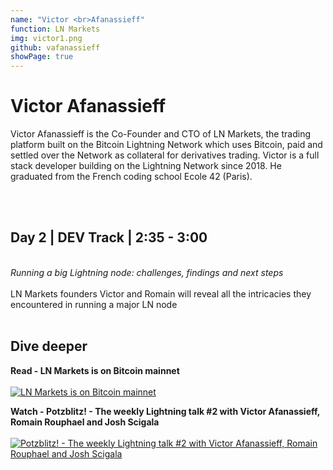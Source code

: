 ```yaml
---
name: "Victor <br>Afanassieff"
function: LN Markets
img: victor1.png
github: vafanassieff
showPage: true
---
```


# Victor Afanassieff
 
Victor Afanassieff is the Co-Founder and CTO of LN Markets, the trading platform built on the Bitcoin Lightning Network which uses Bitcoin, paid and settled over the Network as collateral for derivatives trading. Victor is a full stack developer building on the Lightning Network since 2018. He graduated from the French coding school Ecole 42 (Paris).

<br><br>

## Day 2 | DEV Track | 2:35 - 3:00
<br>
<i>Running a big Lightning node: challenges, findings and next steps</i><br><br>
LN Markets founders Victor and Romain will reveal all the intricacies they encountered in running a major LN node<br><br>

## Dive deeper


<div class="grid grid-cols-1 md:grid-cols-2 gap-5">
<div class="p-3 my-2">

**Read - LN Markets is on Bitcoin mainnet** <br><br>
[ ![LN Markets is on Bitcoin mainnet](/2021/content/romain_lnmarkets.png)](https://lnmarkets.substack.com/p/ln-markets/)
</div>

<div class="p-3 my-2">

**Watch - Potzblitz! - The weekly Lightning talk #2 with Victor Afanassieff, Romain Rouphael and Josh Scigala**  <br><br>
[![Potzblitz! - The weekly Lightning talk #2 with Victor Afanassieff, Romain Rouphael and Josh Scigala](/2021/content/romain_potzblitz.png)](https://www.youtube.com/watch?v=3-Xw99W5Jzk/)
</div>

<div class="p-3 my-2">

</div>

<br>



